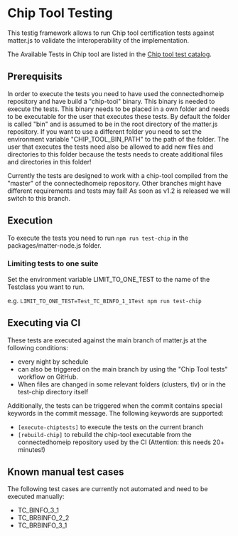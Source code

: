 # Chip Tool Testing

This testig framework allows to run Chip tool certification tests against matter.js to validate the interoperability of 
the implementation.

The Available Tests in Chip tool are listed in the [Chip tool test catalog](https://github.com/project-chip/connectedhomeip/tree/master/src/app/tests/suites/certification).

## Prerequisits
In order to execute the tests you need to have used the connectedhomeip repository and have build a "chip-tool" binary. This binary is needed to execute the tests. This binary needs to be placed in a own folder and needs to be executable for the user that executes these tests. By default the folder is called "bin" and is assumed to be in the root directory of the matter.js repository. If you want to use a different folder you need to set the environment variable "CHIP_TOOL_BIN_PATH" to the path of the folder.
The user that executes the tests need also be allowed to add new files and directories to this folder because the tests needs to create additional files and directories in this folder!

Currently the tests are designed to work with a chip-tool compiled from the "master" of the connectedhomeip repository. Other branches might have different requirements and tests may fail! As soon as v1.2 is released we will switch to this branch.

## Execution
To execute the tests you need to run `npm run test-chip` in the packages/matter-node.js folder.

### Limiting tests to one suite
Set the environment variable LIMIT_TO_ONE_TEST to the name of the Testclass you want to run.

e.g. `LIMIT_TO_ONE_TEST=Test_TC_BINFO_1_1Test npm run test-chip`

## Executing via CI
These tests are executed against the main branch of matter.js at the following conditions:
* every night by schedule
* can also be triggered on the main branch by using the "Chip Tool tests" workflow on GitHub.
* When files are changed in some relevant folders (clusters, tlv) or in the test-chip directory itself

Additionally, the tests can be triggered when the commit contains special keywords in the commit message. The following keywords are supported:
* `[execute-chiptests]` to execute the tests on the current branch
* `[rebuild-chip]` to rebuild the chip-tool executable from the connectedhomeip repository used by the CI (Attention: this needs 20+ minutes!)

## Known manual test cases
The following test cases are currently not automated and need to be executed manually:

* TC_BINFO_3_1
* TC_BRBINFO_2_2
* TC_BRBINFO_3_1 
